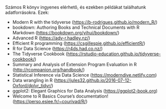 Számos R könyv ingyenes elérhető, és ezekben példákat találhatunk adatforrásokra. Ezek:
* Modern R with the tidyverse (https://b-rodrigues.github.io/modern_R/)
* bookdown: Authoring Books and Technical Documents with R Markdown (https://bookdown.org/yihui/bookdown/)
* Advanced R (https://adv-r.hadley.nz/)
* Efficient R programming (https://csgillespie.github.io/efficientR/)
* R for Data Science (https://r4ds.had.co.nz/)
* The Tidyverse Cookbook (https://rstudio-education.github.io/tidyverse-cookbook/)
* Summary and Analysis of Extension Program Evaluation in R (http://rcompanion.org/handbook/) 
* Statistical Inference via Data Science (https://moderndive.netlify.com)
* Data wrangling in R (https://jules32.github.io/2016-07-12-Oxford/dplyr_tidyr/)
* ggplot2: Elegant Graphics for Data Analysis (https://ggplot2-book.org)
* Welcome to R Basics Course’s documentation! (https://perso.esiee.fr/~courivad/R/)
